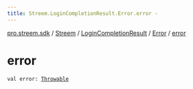 ```yaml
---
title: Streem.LoginCompletionResult.Error.error - 
---
```


[pro.streem.sdk](../../../index.html) / [Streem](../../index.html) / [LoginCompletionResult](../index.html) / [Error](index.html) / [error](./error.html)

# error

`val error: `[`Throwable`](https://kotlinlang.org/api/latest/jvm/stdlib/kotlin/-throwable/index.html)